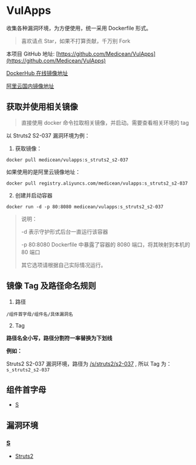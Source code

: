 # VulApps

收集各种漏洞环境，为方便使用，统一采用 Dockerfile 形式。

> 喜欢请点 Star，如果不打算贡献，千万别 Fork

本项目 GitHub 地址: [https://github.com/Medicean/VulApps](https://github.com/Medicean/VulApps)

[DockerHub 在线镜像地址](https://hub.docker.com/r/medicean/vulapps/)

[阿里云国内镜像地址](https://dev.aliyun.com/detail.html?spm=5176.1972343.2.2.dSEVsG&repoId=7616)


## 获取并使用相关镜像

> 直接使用 docker 命令拉取相关镜像，并启动。需要查看相关环境的 tag

以 Struts2 S2-037 漏洞环境为例：

1. 获取镜像：

 ```
docker pull medicean/vulapps:s_struts2_s2-037
 ```

 如果使用的是阿里云镜像地址：

 ```
docker pull registry.aliyuncs.com/medicean/vulapps:s_struts2_s2-037
 ```

2. 创建并启动容器

 ```
docker run -d -p 80:8080 medicean/vulapps:s_struts2_s2-037
 ```

 > 说明： 
 >
 > -d 表示守护形式后台一直运行该容器
 >
 > -p 80:8080 Dockerfile 中暴露了容器的 8080 端口，将其映射到本机的 80 端口
 >
 > 其它选项请根据自己实际情况运行。

## 镜像 Tag 及路径命名规则

1. 路径

 `/组件首字母/组件名/具体漏洞名`

2. Tag

 **路径名全小写，路径分割符一率替换为下划线**

 **例如：**

  Struts2 S2-037 漏洞环境，路径为 [/s/struts2/s2-037](./s/struts2/s2-037) , 所以 Tag 为：`s_struts2_s2-037`

## 组件首字母

* [S](#s)

## 漏洞环境

### [S](./s/)<div id="s"></div>

* [Struts2](./s/struts2/)

